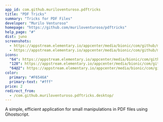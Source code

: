 ```yaml
---
app_id: com.github.muriloventuroso.pdftricks
title: "PDF Tricks"
summary: "Tricks for PDF Files"
developer: "Murilo Venturoso"
homepage: "https://github.com/muriloventuroso/pdftricks"
help_page: "#"
dist: juno
screenshots:
  - https://appstream.elementary.io/appcenter/media/bionic/com/github/muriloventuroso.pdftricks/799534B810C37C05CA3624CABC2FD113/screenshots/image-1_orig.png
  - https://appstream.elementary.io/appcenter/media/bionic/com/github/muriloventuroso.pdftricks/799534B810C37C05CA3624CABC2FD113/screenshots/image-2_orig.png
icons:
  "64": https://appstream.elementary.io/appcenter/media/bionic/com/github/muriloventuroso.pdftricks/799534B810C37C05CA3624CABC2FD113/icons/64x64/com.github.muriloventuroso.pdftricks_com.github.muriloventuroso.pdftricks.png
  "128": https://appstream.elementary.io/appcenter/media/bionic/com/github/muriloventuroso.pdftricks/799534B810C37C05CA3624CABC2FD113/icons/128x128/com.github.muriloventuroso.pdftricks_com.github.muriloventuroso.pdftricks.png
  "64@2": https://appstream.elementary.io/appcenter/media/bionic/com/github/muriloventuroso.pdftricks/799534B810C37C05CA3624CABC2FD113/icons/64x64@2/com.github.muriloventuroso.pdftricks_com.github.muriloventuroso.pdftricks.png
color:
  primary: "#F6546A"
  primary-text: "#fff"
price: 2
redirect_from:
  - /com.github.muriloventuroso.pdftricks.desktop/
---
```


<p>A simple, efficient application for small manipulations in PDF files using Ghostscript.</p>